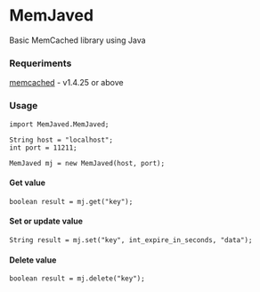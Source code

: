 # MemJaved
Basic MemCached library using Java

### Requeriments

[memcached](https://memcached.org/) - v1.4.25 or above

### Usage

    import MemJaved.MemJaved;

    String host = "localhost";
    int port = 11211;

    MemJaved mj = new MemJaved(host, port);

  #### Get value

    boolean result = mj.get("key");
    
  #### Set or update value

    String result = mj.set("key", int_expire_in_seconds, "data");
    
  #### Delete value

    boolean result = mj.delete("key");
